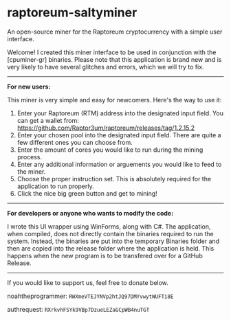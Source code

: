 # raptoreum-saltyminer
An open-source miner for the Raptoreum cryptocurrency with a simple user interface.

Welcome! I created this miner interface to be used in conjunction with the [cpuminer-gr] binaries.
Please note that this application is brand new and is very likely to have several glitches and errors, which we will try to fix.
________________________________________________________________________________________________________________________________________________________________
**For new users:**

This miner is very simple and easy for newcomers. Here's the way to use it:

1. Enter your Raptoreum (RTM) address into the designated input field. You can get a wallet from:
https://github.com/Raptor3um/raptoreum/releases/tag/1.2.15.2
2. Enter your chosen pool into the designated input field. There are quite a few different ones you can choose from.
3. Enter the amount of cores you would like to run during the mining process.
4. Enter any additional information or arguements you would like to feed to the miner.
5. Choose the proper instruction set. This is absolutely required for the application to run properly.
6. Click the nice big green button and get to mining!
________________________________________________________________________________________________________________________________________________________________

**For developers or anyone who wants to modify the code:**

I wrote this UI wrapper using WinForms, along with C#. The application, when compiled, does not directly contain the binaries required to run the system.
Instead, the binaries are put into the temporary Binaries folder and then are copied into the release folder where the application is held. 
This happens when the new program is to be transfered over for a GitHub Release.
________________________________________________________________________________________________________________________________________________________________
If you would like to support us, feel free to donate below.

noahtheprogrammer:  `RWXmeVTEJYNVp2htJQ97DMYvwytWUFTi8E`

authrequest: `RXrkvhFSYk9VBp7DzueLEZaGCpWB4nuTGT`
